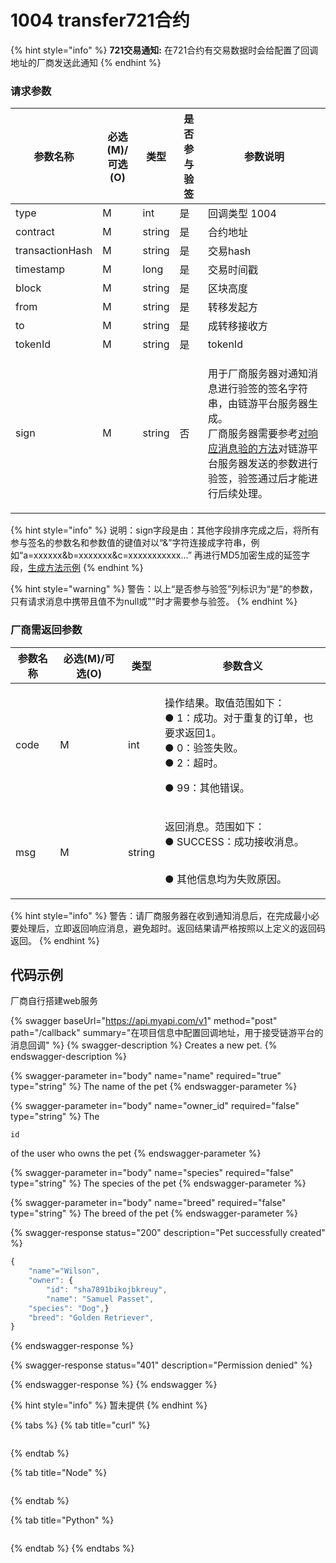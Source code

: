 # 1004  transfer721合约

{% hint style="info" %}
**721交易通知:** 在721合约有交易数据时会给配置了回调地址的厂商发送此通知
{% endhint %}

### 请求参数 <a href="#h1-1575107728215" id="h1-1575107728215"></a>

| 参数名称            | 必选(M)/可选(O) | 类型     | 是否参与验签 | 参数说明                                                                                                                                                        |
| --------------- | ----------- | ------ | ------ | ----------------------------------------------------------------------------------------------------------------------------------------------------------- |
| type            | M           | int    | 是      | 回调类型 1004                                                                                                                                                   |
| contract        | M           | string | 是      | 合约地址                                                                                                                                                        |
| transactionHash | M           | string | 是      | 交易hash                                                                                                                                                      |
| timestamp       | M           | long   | 是      | 交易时间戳                                                                                                                                                       |
| block           | M           | string | 是      | 区块高度                                                                                                                                                        |
| from            | M           | string | 是      | 转移发起方                                                                                                                                                       |
| to              | M           | string | 是      | 成转移接收方                                                                                                                                                      |
| tokenId         | M           | string | 是      | tokenId                                                                                                                                                     |
| sign            | M           | string | 否      | <p>用于厂商服务器对通知消息进行验签的签名字符串，由链游平台服务器生成。<br>厂商服务器需要参考<a href="dui-xiang-ying-xiao-xi-yan-qian-de-fang-fa.md">对响应消息验的方法</a>对链游平台服务器发送的参数进行验签，验签通过后才能进行后续处理。</p> |

{% hint style="info" %}
说明：sign字段是由：其他字段排序完成之后，将所有参与签名的参数名和参数值的键值对以“&”字符连接成字符串，例如“a=xxxxxx\&b=xxxxxxx\&c=xxxxxxxxxxx...” 再进行MD5加密生成的延签字段，[生成方法示例](dui-xiang-ying-xiao-xi-yan-qian-de-fang-fa.md)
{% endhint %}

{% hint style="warning" %}
警告：以上“是否参与验签”列标识为“是”的参数，只有请求消息中携带且值不为null或""时才需要参与验签。
{% endhint %}

### &#x20;厂商需返回参数 <a href="#h1-1575107777227" id="h1-1575107777227"></a>

| 参数名称 | 必选(M)/可选(O) | 类型     | 参数含义                                                                                          |
| ---- | ----------- | ------ | --------------------------------------------------------------------------------------------- |
| code | M           | int    | <p>操作结果。取值范围如下：<br>● 1：成功。对于重复的订单，也要求返回1。<br>● 0：验签失败。<br>● 2：超时。</p><p>● 99：其他错误。</p><p></p> |
| msg  | M           | string | <p>返回消息。范围如下：<br>● SUCCESS：成功接收消息。</p><p><br>● 其他信息均为失败原因。</p>                                |



{% hint style="info" %}
警告：请厂商服务器在收到通知消息后，在完成最小必要处理后，立即返回响应消息，避免超时。返回结果请严格按照以上定义的返回码返回。
{% endhint %}

## 代码示例

厂商自行搭建web服务

{% swagger baseUrl="https://api.myapi.com/v1" method="post" path="/callback" summary="在项目信息中配置回调地址，用于接受链游平台的消息回调" %}
{% swagger-description %}
Creates a new pet.
{% endswagger-description %}

{% swagger-parameter in="body" name="name" required="true" type="string" %}
The name of the pet
{% endswagger-parameter %}

{% swagger-parameter in="body" name="owner_id" required="false" type="string" %}
The 

`id`

 of the user who owns the pet
{% endswagger-parameter %}

{% swagger-parameter in="body" name="species" required="false" type="string" %}
The species of the pet
{% endswagger-parameter %}

{% swagger-parameter in="body" name="breed" required="false" type="string" %}
The breed of the pet
{% endswagger-parameter %}

{% swagger-response status="200" description="Pet successfully created" %}
```javascript
{
    "name"="Wilson",
    "owner": {
        "id": "sha7891bikojbkreuy",
        "name": "Samuel Passet",
    "species": "Dog",}
    "breed": "Golden Retriever",
}
```
{% endswagger-response %}

{% swagger-response status="401" description="Permission denied" %}

{% endswagger-response %}
{% endswagger %}

{% hint style="info" %}
暂未提供
{% endhint %}

{% tabs %}
{% tab title="curl" %}
```
```
{% endtab %}

{% tab title="Node" %}
```javascript
```
{% endtab %}

{% tab title="Python" %}
```python
```
{% endtab %}
{% endtabs %}
